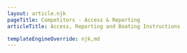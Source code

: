 ```yaml
---
layout: article.njk
pageTitle: Competitors - Access & Reporting
articleTitle: Access, Reporting and Boating Instructions

templateEngineOverride: njk,md
---
```


